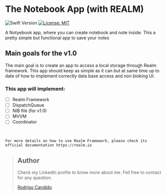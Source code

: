 # The Notebook App (with REALM)
![Swift Version](https://img.shields.io/badge/Swift-5.3-F16D39.svg?style=flat)
[![License: MIT](https://img.shields.io/badge/License-MIT-yellow.svg)](https://opensource.org/licenses/MIT)

A Notyebook app, where you can create notebook and note inside. This a pretty simple but functional app to save your notes 

## Main goals for the v1.0

The main goal is to create an app to access a local storage through Realm framework. This app should keep as simple as it can but at same time up to date of how to implement correctly data base access and non bloking UI.

### This app will implement:
- [ ] Realm Framework
- [ ] DispatchQueue
- [ ] NIB file (for v1.0)
- [ ] MVVM
- [ ] Coordinator

<br />

```
For more details on how to use Realm Framework, please check its official documentation https://realm.io

```


> ## Author
>Check my LinkedIn profile to know more about me. Fell free to contact for any question. 
>
>[Rodrigo Candido](www.linkedin.com/in/rodricandido)